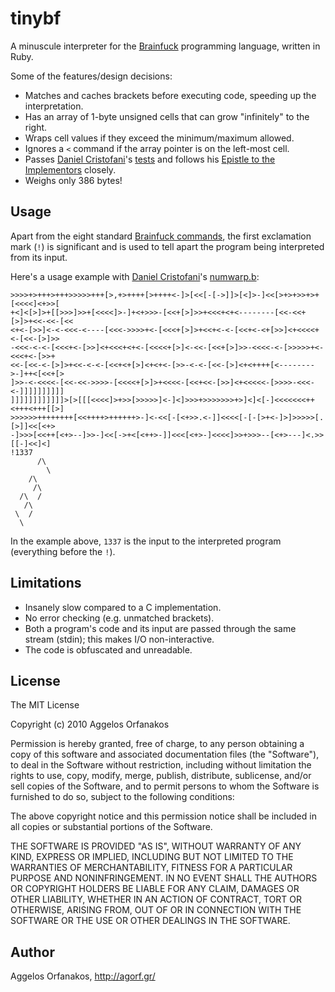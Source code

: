 # tinybf #

A minuscule interpreter for the [Brainfuck][] programming language, written in Ruby.

[Brainfuck]: http://en.wikipedia.org/wiki/Brainfuck

Some of the features/design decisions:

- Matches and caches brackets before executing code, speeding up the interpretation.
- Has an array of 1-byte unsigned cells that can grow "infinitely" to the right.
- Wraps cell values if they exceed the minimum/maximum allowed.
- Ignores a `<` command if the array pointer is on the left-most cell.
- Passes [Daniel Cristofani][cristofd]'s [tests][] and follows his [Epistle to the Implementors][epistle] closely.
- Weighs only 386 bytes!

[cristofd]: http://www.hevanet.com/cristofd/
[tests]: http://www.hevanet.com/cristofd/brainfuck/tests.b
[epistle]: http://www.hevanet.com/cristofd/brainfuck/epistle.html

## Usage ##

Apart from the eight standard [Brainfuck commands][cmds], the first exclamation mark (`!`) is significant and is used to tell apart the program being interpreted from its input.

[cmds]: http://en.wikipedia.org/wiki/Brainfuck#Commands

Here's a usage example with [Daniel Cristofani][cristofd]'s [numwarp.b][]:

[numwarp.b]: http://www.hevanet.com/cristofd/brainfuck/numwarp.b

    >>>>+>+++>+++>>>>>+++[>,+>++++[>++++<-]>[<<[-[->]]>[<]>-]<<[>+>+>>+>+[<<<<]<+>>[
    +<]<[>]>+[[>>>]>>+[<<<<]>-]+<+>>>-[<<+[>]>>+<<<+<+<--------[<<-<<+[>]>+<<-<<-[<<
    <+<-[>>]<-<-<<<-<----[<<<->>>>+<-[<<<+[>]>+<<+<-<-[<<+<-<+[>>]<+<<<<+<-[<<-[>]>>
    -<<<-<-<-[<<<+<-[>>]<+<<<+<+<-[<<<<+[>]<-<<-[<<+[>]>>-<<<<-<-[>>>>>+<-<<<+<-[>>+
    <<-[<<-<-[>]>+<<-<-<-[<<+<+[>]<+<+<-[>>-<-<-[<<-[>]<+<++++[<-------->-]++<[<<+[>
    ]>>-<-<<<<-[<<-<<->>>>-[<<<<+[>]>+<<<<-[<<+<<-[>>]<+<<<<<-[>>>>-<<<-<-]]]]]]]]]]
    ]]]]]]]]]]]]>[>[[[<<<<]>+>>[>>>>>]<-]<]>>>+>>>>>>>+>]<]<[-]<<<<<<<++<+++<+++[[>]
    >>>>>>++++++++[<<++++>++++++>-]<-<<[-[<+>>.<-]]<<<<[-[-[>+<-]>]>>>>>[.[>]]<<[<+>
    -]>>>[<<++[<+>--]>>-]<<[->+<[<++>-]]<<<[<+>-]<<<<]>>+>>>--[<+>---]<.>>[[-]<<]<]
    !1337
          /\
            \
        /\
         /\
      /\  /
       /\
     \  /
      \

In the example above, `1337` is the input to the interpreted program (everything before the `!`).

## Limitations ##

- Insanely slow compared to a C implementation.
- No error checking (e.g. unmatched brackets).
- Both a program's code and its input are passed through the same stream (stdin); this makes I/O non-interactive.
- The code is obfuscated and unreadable.

## License ##

The MIT License

Copyright (c) 2010 Aggelos Orfanakos

Permission is hereby granted, free of charge, to any person obtaining a copy
of this software and associated documentation files (the "Software"), to deal
in the Software without restriction, including without limitation the rights
to use, copy, modify, merge, publish, distribute, sublicense, and/or sell
copies of the Software, and to permit persons to whom the Software is
furnished to do so, subject to the following conditions:

The above copyright notice and this permission notice shall be included in
all copies or substantial portions of the Software.

THE SOFTWARE IS PROVIDED "AS IS", WITHOUT WARRANTY OF ANY KIND, EXPRESS OR
IMPLIED, INCLUDING BUT NOT LIMITED TO THE WARRANTIES OF MERCHANTABILITY,
FITNESS FOR A PARTICULAR PURPOSE AND NONINFRINGEMENT. IN NO EVENT SHALL THE
AUTHORS OR COPYRIGHT HOLDERS BE LIABLE FOR ANY CLAIM, DAMAGES OR OTHER
LIABILITY, WHETHER IN AN ACTION OF CONTRACT, TORT OR OTHERWISE, ARISING FROM,
OUT OF OR IN CONNECTION WITH THE SOFTWARE OR THE USE OR OTHER DEALINGS IN
THE SOFTWARE.

## Author ##

Aggelos Orfanakos, <http://agorf.gr/>
